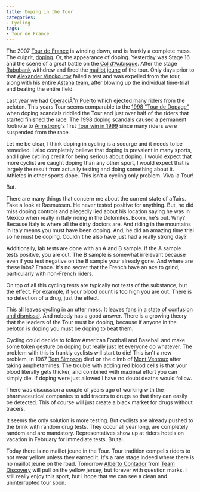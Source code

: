 ```yaml
---
title: Doping in the Tour
categories:
- Cycling
tags:
- Tour de France
---
```


The 2007 [Tour de France](http://www.letour.fr/) is winding down, and is frankly a complete mess. The culprit, [doping](http://en.wikipedia.org/wiki/Doping_%28sport%29). Or, the appearance of doping. Yesterday was Stage 16 and the scene of a great battle on the [Col d'Aubisque](http://en.wikipedia.org/wiki/Col_d'Aubisque). After the stage [Rabobank](http://en.wikipedia.org/wiki/Rabobank_(cycling)) withdrew and fired the [maillot jeune](http://en.wikipedia.org/wiki/Maillot_jaune) of the tour. Only days prior to that [Alexander Vinokourov](http://www.alexander-vinokourov.com/) failed a test and was expelled from the tour, along with his entire [Astana team](http://www.team-astana.eu/), after blowing up the individual time-trial and beating the entire field.

Last year we had [OperaciÃ³n Puerto](http://en.wikipedia.org/wiki/Operaci%C3%B3n_Puerto_doping_case) which ejected many riders from the peloton. This years Tour seems comparable to the [1998 "Tour de Dopage"](http://en.wikipedia.org/wiki/1998_Tour_de_France) when doping scandals riddled the Tour and just over half of the riders that started finished the race. The 1998 doping scandals caused a permanent footnote to [Armstrong](http://www.lancearmstrong.com/)'s first [Tour win in 1999](http://en.wikipedia.org/wiki/1999_Tour_de_France) since many riders were suspended from the race.

Let me be clear, I think doping in cycling is a scourge and it needs to be remedied. I also completely believe that doping is prevalent in many sports, and I give cycling credit for being serious about doping. I would expect that more cyclist are caught doping than any other sport, I would expect that is largely the result from actually testing and doing something about it. Athletes in other sports dope. This isn't a cycling only problem. Viva la Tour!

But.

There are many things that concern me about the current state of affairs. Take a look at Rasmussen. He never tested positive for anything. But, he did miss doping controls and allegedly lied about his location saying he was in Mexico when really in Italy riding in the Dolomites. Boom, he's out. Why? Because Italy is where all the dirty doctors are. And riding in the mountains in Italy means you must have been doping. And, he did an amazing time trial so he must be doping. Couldn't he also have just had a really strong day?

Additionally, lab tests are done with an A and B sample. If the A sample tests positive, you are out. The B sample is somewhat irrelevant because even if you test negative on the B sample your already gone. And where are these labs? France. It's no secret that the French have an axe to grind, particularly with non-French riders.

On top of all this cycling tests are typically not tests of the substance, but the effect. For example, if your blood count is too high you are out. There is no detection of a drug, just the effect.

This all leaves cycling in an utter mess. It leaves [fans in a state of confusion and dismissal](http://iwilltri.com/2007/07/tour-del-frencho-and-our-future/). And nobody has a good answer. There is a growing theory that the leaders of the Tour must be doping, because if anyone in the peloton is doping you must be doping to beat them.

Cycling could decide to follow American Football and Baseball and make some token gesture on doping but really just let everyone do whatever. The problem with this is frankly cyclists will start to die! This isn't a new problem, in 1967 [Tom Simpson](http://en.wikipedia.org/wiki/Tom_Simpson) died on the climb of [Mont Ventoux](http://en.wikipedia.org/wiki/Mont_Ventoux) after taking amphetamines. The trouble with adding red blood cells is that your blood literally gets thicker, and combined with maximal effort you can simply die. If doping were just allowed I have no doubt deaths would follow.

There was discussion a couple of years ago of working with the pharmaceutical companies to add tracers to drugs so that they can easily be detected. This of course will just create a black market for drugs without tracers.

It seems the only solution is more testing. But cyclists are already pushed to the brink with random drug tests. They occur all year long, are completely random and are mandatory. Representatives show up at riders hotels on vacation in February for immediate tests. Brutal.

Today there is no maillot jeune in the Tour. Tour tradition compells riders to not wear yellow unless they earned it. It's a rare stage indeed where there is no maillot jeune on the road. Tomorrow [Alberto Contador](http://www.albertocontador.es/) from [Team Discovery](http://team.discovery.com/) will pull on the yellow jersey, but forever with question marks. I still really enjoy this sport, but I hope that we can see a clean and uninterrupted tour soon.
